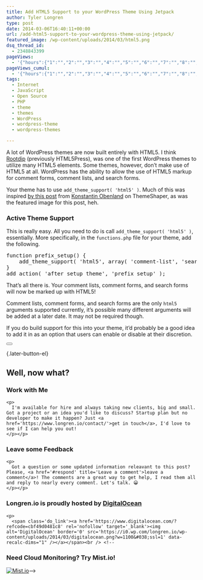 ```yaml
---
title: Add HTML5 Support to your WordPress Theme Using Jetpack
author: Tyler Longren
type: post
date: 2014-03-06T16:40:11+00:00
url: /add-html5-support-to-your-wordpress-theme-using-jetpack/
featured_image: /wp-content/uploads/2014/03/html5.png
dsq_thread_id:
  - 2348843399
pageViews:
  - '{"hours":{"1":"","2":"","3":"","4":"","5":"","6":"","7":"","8":"","9":"","10":"","11":"","12":"","13":"","14":"","15":"","16":"","17":"","18":"","19":"","20":"","21":"","22":"","23":"","24":"","25":"","26":"","27":"","28":"","29":"","30":"","31":"","32":"","33":"","34":"","35":"","36":"","37":"","38":"","39":"","40":"","41":"","42":"","43":"","44":"","45":"","46":"","47":""},"days":{"2":"","3":"","4":"","5":"","6":"","7":"","8":"","9":"","10":"","11":"","12":"","13":"","14":""},"weeks":{"3":"","4":"","5":"","6":"","7":"","8":"","9":"","10":"","11":"","12":""},"months":{"4":"","5":"","6":"","7":"","8":"","9":"","10":"","11":"","12":"","13":"","14":"","15":"","16":"","17":"","18":"","19":"","20":"","21":"","22":"","23":"","24":""}}'
pageViews_cumul:
  - '{"hours":{"1":"","2":"","3":"","4":"","5":"","6":"","7":"","8":"","9":"","10":"","11":"","12":"","13":"","14":"","15":"","16":"","17":"","18":"","19":"","20":"","21":"","22":"","23":"","24":"","25":"","26":"","27":"","28":"","29":"","30":"","31":"","32":"","33":"","34":"","35":"","36":"","37":"","38":"","39":"","40":"","41":"","42":"","43":"","44":"","45":"","46":"","47":""},"days":{"2":"","3":"","4":"","5":"","6":"","7":"","8":"","9":"","10":"","11":"","12":"","13":"","14":""},"weeks":{"3":"","4":"","5":"","6":"","7":"","8":"","9":"","10":"","11":"","12":""},"months":{"4":"","5":"","6":"","7":"","8":"","9":"","10":"","11":"","12":"","13":"","14":"","15":"","16":"","17":"","18":"","19":"","20":"","21":"","22":"","23":"","24":""}}'
tags:
  - Internet
  - JavaScript
  - Open Source
  - PHP
  - theme
  - themes
  - WordPress
  - wordpress-theme
  - wordpress-themes

---
```

A lot of WordPress themes are now built entirely with HTML5. I think [Rootdip][1] (previously HTML5Press), was one of the first WordPress themes to utilize many HTML5 elements. Some themes, however, don&#8217;t make use of HTML5 at all. WordPress has the ability to allow the use of HTML5 markup for comment forms, comment lists, and search forms.

Your theme has to use `add_theme_support( 'html5' )`. Much of this was inspired [by this post][2] from [Konstantin Obenland][3] on ThemeShaper, as was the featured image for this post, heh.

### Active Theme Support

This is really easy. All you need to do is call `add_theme_support( 'html5' )`, essentially. More specifically, in the `functions.php` file for your theme, add the following.

<pre class="lang:php decode:true " >function prefix_setup() {
    add_theme_support( 'html5', array( 'comment-list', 'search-form', 'comment-form', ) );
}
add_action( 'after_setup_theme', 'prefix_setup' );</pre>

That&#8217;s all there is. Your comment lists, comment forms, and search forms will now be marked up with HTML5!

Comment lists, comment forms, and search forms are the only `html5` arguments supported currently, it&#8217;s possible many different arguments will be added at a later date. It may not be required though.

If you do build support for this into your theme, it&#8217;d probably be a good idea to add it in as an option that users can enable or disable at their discretion. 

<div class="wpulike wpulike-default " >
  <div class="wp_ulike_general_class wp_ulike_is_not_liked">
    <button type="button"
					aria-label="Like Button"
					data-ulike-id="5690"
					data-ulike-nonce="2e4ef59cdf"
					data-ulike-type="likeThis"
					data-ulike-template="wpulike-default"
					data-ulike-display-likers="0"
					data-ulike-disable-pophover="0"
					class="wp_ulike_btn wp_ulike_put_image wp_likethis_5690"></button><span class="count-box"></span>
  </div>
</div>

[][4]{.later-button-el}

<div class='what-next'>
  <h2>
    Well, now what?
  </h2>
  
  <div class='hire'>
    <h3>
      Work with Me
    </h3>
    
    <p>
      I'm available for hire and always taking new clients, big and small. Got a project or an idea you'd like to discuss? Startup plan but no developer to make it happen? Just <a href='https://www.longren.io/contact/'>get in touch</a>, I'd love to see if I can help you out!
    </p></p>
  </div>
  
  <div class='hire'>
    <h3>
      Leave some Feedback
    </h3>
    
    <p>
      Got a question or some updated information releavant to this post? Please, <a href='#respond' title='Leave a comment'>leave a comment</a>! The comments are a great way to get help, I read them all and reply to nearly every comment. Let's talk. 😀
    </p></p>
  </div>
  
  <div class='now-what-bottom-ad'>
    <h3>
      Longren.io is proudly hosted by <a href='https://www.digitalocean.com/?refcode=cbf49d0481c8'>DigitalOcean</a>
    </h3>
    
    <p>
      <span class='do_link'><a href='https://www.digitalocean.com/?refcode=cbf49d0481c8' rel='nofollow' target='_blank'><img alt='DigitalOcean' border='0' src='https://i0.wp.com/longren.io/wp-content/uploads/2014/03/digitalocean.png?w=1100&#038;ssl=1' data-recalc-dims="1" /></a></span><br /> <!--

<h3>Need Cloud Monitoring? Try Mist.io!</h3>

<span class='do_link'><a href='http://mist.io/?ref=tyler' rel='nofollow' target='_blank'><img alt='Mist.io' border='0' src='https://i0.wp.com/longren.io/wp-content/uploads/2014/04/mistio.jpg?w=1100&#038;ssl=1' data-recalc-dims="1"></a></span>--></div> </div>

 [1]: http://longren.io/wordpress/rootdip/
 [2]: http://themeshaper.com/2013/08/01/html5-support-in-wordpress-core/
 [3]: https://twitter.com/obenland
 [4]: #